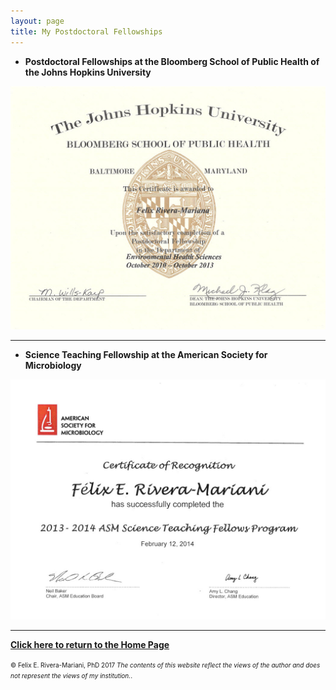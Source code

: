 ```yaml
---
layout: page
title: My Postdoctoral Fellowships
---
```


- **Postdoctoral Fellowships at the Bloomberg School of Public Health of the Johns Hopkins University**
<img src="img/JHSPH_Fellowship.jpg" alt="Science Teaching Fellowship at ASM" class="inline"/>

---

- **Science Teaching Fellowship at the American Society for Microbiology**
<img src="img/STF_ASM.jpg" alt="Science Teaching Fellowship at ASM" class="inline"/>

---

[**Click here to return to the Home Page**](http://www.friveram.com/)

<font size="1">&#169; Felix E. Rivera-Mariani, PhD 2017 <i>The contents of this website reflect the views of the author and does not represent the views of my institution.</i>.</font>